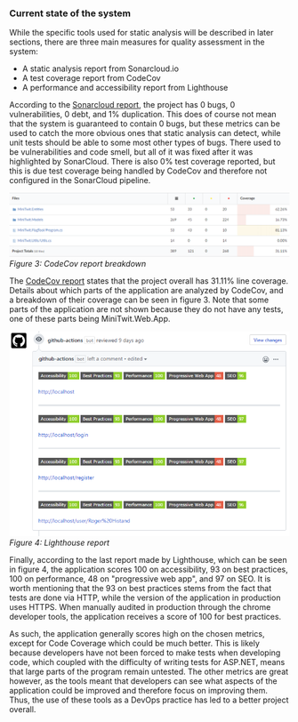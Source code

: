 ### Current state of the system

While the specific tools used for static analysis will be described in later sections, there are three main measures for quality assessment in the system:

- A static analysis report from Sonarcloud.io
- A test coverage report from CodeCov
- A performance and accessibility report from Lighthouse

According to the [Sonarcloud report](https://sonarcloud.io/dashboard?id=jlndk_devoops), the project has 0 bugs, 0 vulnerabilities, 0 debt, and 1% duplication. This does of course not mean that the system is guaranteed to contain 0 bugs, but these metrics can be used to catch the more obvious ones that static analysis can detect, while unit tests should be able to some most other types of bugs. There used to be vulnerabilities and code smell, but all of it was fixed after it was highlighted by SonarCloud. There is also 0% test coverage reported, but this is due test coverage being handled by CodeCov and therefore not configured in the SonarCloud pipeline.

![Codecov](images/codecov.png)<br/>
*Figure 3: CodeCov report breakdown*

The [CodeCov report](https://codecov.io/gh/jlndk/devoops) states that the project overall has 31.11% line coverage. Details about which parts of the application are analyzed by CodeCov, and a breakdown of their coverage can be seen in figure 3. Note that some parts of the application are not shown because they do not have any tests, one of these parts being MiniTwit.Web.App.

![Lighthouse](images/lighthouse.png)<br/>
*Figure 4: Lighthouse report*

Finally, according to the last report made by Lighthouse, which can be seen in figure 4, the application scores 100 on accessibility, 93 on best practices, 100 on performance, 48 on "progressive web app", and 97 on SEO. It is worth mentioning that the 93 on best practices stems from the fact that tests are done via HTTP, while the version of the application in production uses HTTPS. When manually audited in production through the chrome developer tools, the application receives a score of 100 for best practices.

As such, the application generally scores high on the chosen metrics, except for Code Coverage which could be much better. This is likely because developers have not been forced to make tests when developing code, which coupled with the difficulty of writing tests for ASP.NET, means that large parts of the program remain untested. The other metrics are great however, as the tools meant that developers can see what aspects of the application could be improved and therefore focus on improving them. Thus, the use of these tools as a DevOps practice has led to a better project overall.
